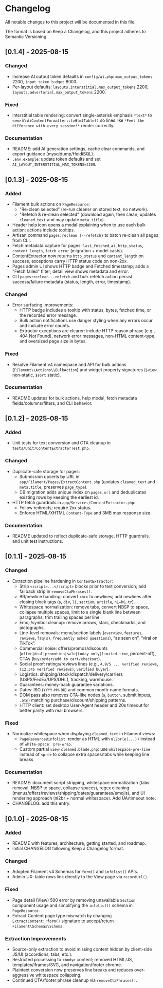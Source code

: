 # Changelog

All notable changes to this project will be documented in this file.

The format is based on Keep a Changelog, and this project adheres to Semantic Versioning.

## [0.1.4] - 2025-08-15

### Changed
- Increase AI output token defaults in `config/ai.php`: `max_output_tokens` 2200, `input_token_budget` 8000.
- Per-layout defaults: `layouts.interstitial.max_output_tokens` 2200, `layouts.advertorial.max_output_tokens` 2200.

### Fixed
- Interstitial table rendering: convert single-asterisk emphasis `*text*` to `<em>` in `AiContentFormatter::toHtmlTable()` so lines like `*Feel the difference with every session!*` render correctly.

### Documentation
- README: add AI generation settings, cache clear commands, and export guidance (mysqldump/HeidiSQL).
- `.env.example`: update token defaults and set `AI_LAYOUT_INTERSTITIAL_MAX_TOKENS=2200`.

## [0.1.3] - 2025-08-15

### Added
- Filament bulk actions on `PageResource`:
  - "Re-clean selected" (re-run cleaner on stored text, no network).
  - "Refetch & re-clean selected" (download again, then clean; updates `cleaned_text` and may update `meta.title`).
- Header help icon opens a modal explaining when to use each bulk action; actions include tooltips.
- Artisan command `pages:reclean {--refetch}` to batch re-clean all pages from CLI.
 - Fetch metadata capture for pages: `last_fetched_at`, `http_status`, `content_length`, `fetch_error` (migration + model casts).
 - ContentExtractor now returns `http_status` and `content_length` on success; exceptions carry HTTP status code on non-2xx.
 - Pages admin UI shows HTTP badge and Fetched timestamp; adds a "Fetch failed" filter; detail view shows metadata and error.
 - CLI `pages:reclean --refetch` and bulk refetch action persist success/failure metadata (status, length, error, timestamp).

### Changed
- Error surfacing improvements:
  - HTTP badge includes a tooltip with status, bytes, fetched time, or the recorded error message.
  - Bulk action notifications use danger styling when any errors occur and include error counts.
  - Extractor exceptions are clearer: include HTTP reason phrase (e.g., 404 Not Found), network error messages, non-HTML content-type, and oversized page size in bytes.

### Fixed
- Resolve Filament v4 namespace and API for bulk actions (`Filament\\Actions\\BulkAction`) and widget property signatures (`$view` non-static, `$sort` static).

### Documentation
- README updates for bulk actions, help modal, fetch metadata fields/columns/filters, and CLI behavior.

## [0.1.2] - 2025-08-15

### Added
- Unit tests for text conversion and CTA cleanup in `tests/Unit/ContentExtractorTest.php`.

### Changed
- Duplicate-safe storage for pages:
  - Submission upserts by URL in `app/Filament/Pages/ExtractContent.php` (updates `cleaned_text` and `meta.title`, preserves `page_type`).
  - DB migration adds unique index on `pages.url` and deduplicates existing rows by keeping the earliest id.
- HTTP fetch guardrails in `app/Services/ContentExtractor.php`:
  - Follow redirects; require 2xx status.
  - Enforce HTML/XHTML `Content-Type` and 3MB max response size.

### Documentation
- README updated to reflect duplicate-safe storage, HTTP guardrails, and unit test instructions.

## [0.1.1] - 2025-08-15

### Changed
- Extraction pipeline hardening in `ContentExtractor`:
  - Strip `<script>...</script>` blocks prior to text conversion; add fallback strip in `removeCtaPhrases()`.
  - BR/newline handling: convert `<br>` to newlines; add newlines after closing block tags (`p`, `div`, `li`, `section`, `article`, `h1–h6`, `tr`).
  - Whitespace normalization: remove tabs, convert NBSP to space, collapse multiple spaces, limit to a single blank line between paragraphs, trim trailing spaces per line.
  - Emoji/symbol cleanup: remove arrows, stars, checkmarks, and pictographs.
  - Line-level removals: menu/section labels (`overview`, `features`, `reviews`, `faq(s)`, `frequently asked questions`), “as seen on”, “viral on TikTok”.
  - Commercial noise: offers/promos/discounts (`offer|deal|promotion|sale|today only|limited time`, percent-off), CTAs (`buy/order/add to cart/checkout`).
  - Social proof: ratings/reviews lines (e.g., `4.8/5 ... verified reviews`, `(12,345 verified reviews)`, `verified buyer`).
  - Logistics: shipping/stock/dispatch/delivery/carriers (USPS/FedEx/UPS/DHL), tracking, warehouse.
  - Guarantees: money-back guarantee variations.
  - Dates: ISO (`YYYY-MM-DD`) and common month-name formats.
  - DOM pass also removes CTA-like nodes (`a`, `button`, submit inputs, `.btn`) matching purchase/discount/shipping patterns.
  - HTTP client: set desktop User-Agent header and 20s timeout for better parity with real browsers.

### Fixed
- Normalize whitespace when displaying `cleaned_text` in Filament views:
  - `PageResource@infolist`: render as HTML with `nl2br(e(...))` instead of `white-space: pre-wrap`.
  - Custom partial `view-cleaned.blade.php`: use `whitespace-pre-line` instead of `<pre>` to collapse extra spaces/tabs while keeping line breaks.

### Documentation
- README: document script stripping, whitespace normalization (tabs removal, NBSP to space, collapse spaces), regex cleaning (menus/offers/reviews/shipping/dates/guarantees/emojis), and UI rendering approach (nl2br + normal whitespace). Add UA/timeout note.
- CHANGELOG: add this entry.

## [0.1.0] - 2025-08-15

### Added
- README with features, architecture, getting started, and roadmap.
- Initial CHANGELOG following Keep a Changelog format.

### Changed
- Adopted Filament v4 Schemas for `form()` and `infolist()` APIs.
- Admin UX: table rows link directly to the View page via `recordUrl()`.

### Fixed
- Page detail (View) 500 error by removing unavailable `Section` component usage and simplifying the `infolist()` schema in `PageResource`.
- Extract Content page type mismatch by changing `ExtractContent::form()` signature to accept/return `Filament\Schemas\Schema`.

### Extraction Improvements
- Source-only extraction to avoid missing content hidden by client-side JS/UI (accordions, tabs, etc.).
- Restricted processing to `<body>` content; removed HTML/JS, templates/iframes/SVG, and navigation/footer chrome.
- Plaintext conversion now preserves line breaks and reduces over-aggressive whitespace collapsing.
- Continued CTA/footer phrase cleanup via `removeCtaPhrases()`.
